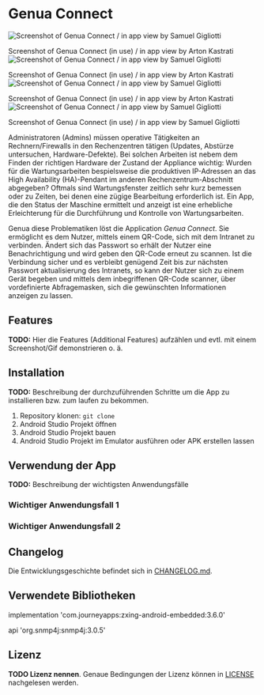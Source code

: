# Genua Connect


![Screenshot of Genua Connect / in app view by Samuel Gigliotti](doc/images/Appscreenshot4.jpg)

Screenshot of Genua Connect (in use) / in app view by Arton Kastrati
![Screenshot of Genua Connect / in app view by Samuel Gigliotti](doc/images/Appscreenshot3.jpg)

Screenshot of Genua Connect (in use) / in app view by Arton Kastrati
![Screenshot of Genua Connect / in app view by Samuel Gigliotti](doc/images/Appscreenshot2.jpg)

Screenshot of Genua Connect (in use) / in app view by Arton Kastrati
![Screenshot of Genua Connect / in app view by Samuel Gigliotti](doc/images/Appscreenshot1.jpg)

Screenshot of Genua Connect (in use) / in app view by Samuel Gigliotti


Administratoren (Admins) müssen operative Tätigkeiten an Rechnern/Firewalls in den Rechenzentren tätigen (Updates, Abstürze untersuchen, Hardware-Defekte).
Bei solchen Arbeiten ist nebem dem Finden der richtigen Hardware der Zustand der Appliance wichtig: 
Wurden für die Wartungsarbeiten bespielsweise die produktiven IP-Adressen an das High Availability (HA)-Pendant im anderen Rechenzentrum-Abschnitt abgegeben?
Oftmals sind Wartungsfenster zeitlich sehr kurz bemessen oder zu Zeiten, bei denen eine zügige Bearbeitung erforderlich ist.
Ein App, die den Status der Maschine ermittelt und anzeigt ist eine erhebliche Erleichterung für die Durchführung und Kontrolle von Wartungsarbeiten.

Genua diese Problematiken löst die Application *Genua Connect*. Sie ermöglicht es dem Nutzer, mittels einem QR-Code, sich mit dem Intranet zu verbinden. Ändert sich das Passwort
so erhält der Nutzer eine Benachrichtigung und wird geben den QR-Code erneut zu scannen.
Ist die Verbindung sicher und es verbleibt genügend Zeit bis zur nächsten Passwort aktualisierung des Intranets, so kann der Nutzer sich zu einem Gerät begeben und mittels dem inbegriffenen
QR-Code scanner, über vordefinierte Abfragemasken, sich die gewünschten Informationen anzeigen zu lassen.

## Features

**TODO:** Hier die Features (Additional Features) aufzählen und evtl. mit einem Screenshot/Gif demonstrieren o. ä.

## Installation

**TODO:** Beschreibung der durchzuführenden Schritte um die App zu installieren bzw. zum laufen zu bekommen.

1. Repository klonen: `git clone`
2. Android Studio Projekt öffnen
3. Android Studio Projekt bauen
4. Android Studio Projekt im Emulator ausführen oder APK erstellen lassen

## Verwendung der App

**TODO:** Beschreibung der wichtigsten Anwendungsfälle

### Wichtiger Anwendungsfall 1

### Wichtiger Anwendungsfall 2

## Changelog

Die Entwicklungsgeschichte befindet sich in [CHANGELOG.md](CHANGELOG.md).

## Verwendete Bibliotheken

implementation 'com.journeyapps:zxing-android-embedded:3.6.0'

api 'org.snmp4j:snmp4j:3.0.5'

## Lizenz

**TODO Lizenz nennen**. Genaue Bedingungen der Lizenz können in [LICENSE](LICENSE) nachgelesen werden.